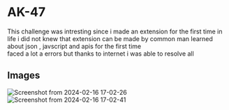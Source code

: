 
# AK-47
This challenge was intresting since i made an extension for the first time in life i did not knew that extension can be made by common man learned about json ,  javscript and apis for the first time <br>
faced a lot a errors but thanks to internet i was able to resolve all 

## Images
![Screenshot from 2024-02-16 17-02-26](https://github.com/Sauravroy34/amfoss_tasks/assets/136881235/94e8c071-22f7-4998-9d66-72edfd97a384)
![Screenshot from 2024-02-16 17-02-41](https://github.com/Sauravroy34/amfoss_tasks/assets/136881235/3f4b84e3-a952-4eb3-8821-460ea36dd6da)
